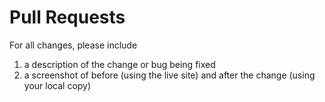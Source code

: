 # Pull Requests

For all changes, please include

1. a description of the change or bug being fixed
2. a screenshot of before (using the live site) and after the change (using your local copy)